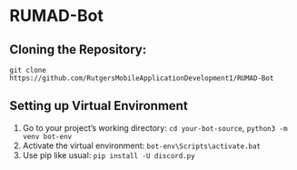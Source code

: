 # RUMAD-Bot

## Cloning the Repository:

`git clone https://github.com/RutgersMobileApplicationDevelopment1/RUMAD-Bot`

## Setting up Virtual Environment

1. Go to your project’s working directory: `cd your-bot-source`, `python3 -m venv bot-env` 
2. Activate the virtual environment: `bot-env\Scripts\activate.bat`
3. Use pip like usual: `pip install -U discord.py`
